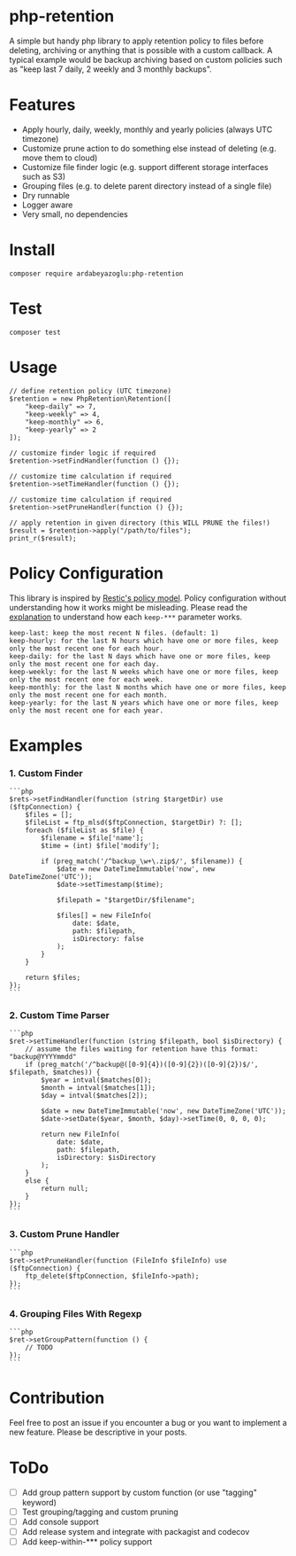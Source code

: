 # php-retention

A simple but handy php library to apply retention policy to files before deleting, archiving or anything that is possible with a custom callback. 
A typical example would be backup archiving based on custom policies such as "keep last 7 daily, 2 weekly and 3 monthly backups".

# Features

- Apply hourly, daily, weekly, monthly and yearly policies (always UTC timezone)
- Customize prune action to do something else instead of deleting (e.g. move them to cloud)
- Customize file finder logic (e.g. support different storage interfaces such as S3)
- Grouping files (e.g. to delete parent directory instead of a single file)
- Dry runnable
- Logger aware
- Very small, no dependencies

# Install

    composer require ardabeyazoglu:php-retention

# Test

    composer test

# Usage

    // define retention policy (UTC timezone)
    $retention = new PhpRetention\Retention([
        "keep-daily" => 7,
        "keep-weekly" => 4,
        "keep-monthly" => 6,
        "keep-yearly" => 2
    ]);

    // customize finder logic if required
    $retention->setFindHandler(function () {});

    // customize time calculation if required
    $retention->setTimeHandler(function () {});

    // customize time calculation if required
    $retention->setPruneHandler(function () {});

    // apply retention in given directory (this WILL PRUNE the files!)
    $result = $retention->apply("/path/to/files");
    print_r($result);

# Policy Configuration

This library is inspired by [Restic's policy model](https://restic.readthedocs.io/en/latest/060_forget.html#removing-snapshots-according-to-a-policy). 
Policy configuration without understanding how it works might be misleading. Please read the [explanation](https://restic.readthedocs.io/en/latest/060_forget.html#removing-snapshots-according-to-a-policy) to understand how each `keep-***` parameter works. 

    keep-last: keep the most recent N files. (default: 1)
    keep-hourly: for the last N hours which have one or more files, keep only the most recent one for each hour.
    keep-daily: for the last N days which have one or more files, keep only the most recent one for each day.
    keep-weekly: for the last N weeks which have one or more files, keep only the most recent one for each week.
    keep-monthly: for the last N months which have one or more files, keep only the most recent one for each month.
    keep-yearly: for the last N years which have one or more files, keep only the most recent one for each year.

# Examples

### 1. Custom Finder

    ```php
    $rets->setFindHandler(function (string $targetDir) use ($ftpConnection) {
        $files = [];
        $fileList = ftp_mlsd($ftpConnection, $targetDir) ?: [];
        foreach ($fileList as $file) {
            $filename = $file['name'];
            $time = (int) $file['modify'];
    
            if (preg_match('/^backup_\w+\.zip$/', $filename)) {
                $date = new DateTimeImmutable('now', new DateTimeZone('UTC'));
                $date->setTimestamp($time);
    
                $filepath = "$targetDir/$filename";
    
                $files[] = new FileInfo(
                    date: $date,
                    path: $filepath,
                    isDirectory: false
                );
            }
        }
    
        return $files;
    });
    ```

### 2. Custom Time Parser

    ```php
    $ret->setTimeHandler(function (string $filepath, bool $isDirectory) {
        // assume the files waiting for retention have this format: "backup@YYYYmmdd"
        if (preg_match('/^backup@([0-9]{4})([0-9]{2})([0-9]{2})$/', $filepath, $matches)) {
            $year = intval($matches[0]);
            $month = intval($matches[1]);
            $day = intval($matches[2]);
    
            $date = new DateTimeImmutable('now', new DateTimeZone('UTC'));
            $date->setDate($year, $month, $day)->setTime(0, 0, 0, 0);
    
            return new FileInfo(
                date: $date,
                path: $filepath,
                isDirectory: $isDirectory
            );
        }
        else {
            return null;
        }
    });
    ```

### 3. Custom Prune Handler

    ```php
    $ret->setPruneHandler(function (FileInfo $fileInfo) use ($ftpConnection) {
        ftp_delete($ftpConnection, $fileInfo->path);
    });
    ```

### 4. Grouping Files With Regexp

    ```php
    $ret->setGroupPattern(function () {
        // TODO
    });
    ```

# Contribution

Feel free to post an issue if you encounter a bug or you want to implement a new feature. 
Please be descriptive in your posts.
    
# ToDo

- [ ] Add group pattern support by custom function (or use "tagging" keyword)
- [ ] Test grouping/tagging and custom pruning
- [ ] Add console support
- [ ] Add release system and integrate with packagist and codecov
- [ ] Add keep-within-*** policy support